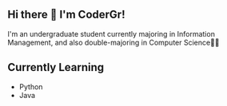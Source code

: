 ## Hi there 👋 I'm CoderGr!
I'm an undergraduate student currently majoring in Information Management, and also double-majoring in Computer Science🧑‍💻

## Currently Learning
- Python
- Java
